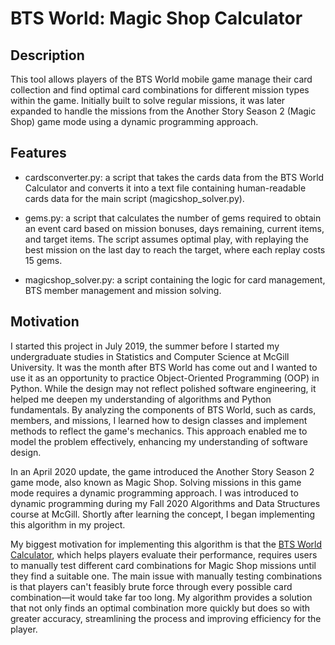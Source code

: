 # BTS World: Magic Shop Calculator

## Description

This tool allows players of the BTS World mobile game manage their card collection and find optimal card combinations for different mission types within the game. Initially built to solve regular missions, it was later expanded to handle the missions from the Another Story Season 2 (Magic Shop) game mode using a dynamic programming approach.

## Features

- cardsconverter.py: a script that takes the cards data from the BTS World Calculator and converts it into a text file containing human-readable cards data for the main script (magicshop_solver.py).

- gems.py: a script that calculates the number of gems required to obtain an event card based on mission bonuses, days remaining, current items, and target items. The script assumes optimal play, with replaying the best mission on the last day to reach the target, where each replay costs 15 gems.

- magicshop_solver.py: a script containing the logic for card management, BTS member management and mission solving.

## Motivation

I started this project in July 2019, the summer before I started my undergraduate studies in Statistics and Computer Science at McGill University. It was the month after BTS World has come out and I wanted to use it as an opportunity to practice Object-Oriented Programming (OOP) in Python. While the design may not reflect polished software engineering, it helped me deepen my understanding of algorithms and Python fundamentals. By analyzing the components of BTS World, such as cards, members, and missions, I learned how to design classes and implement methods to reflect the game's mechanics. This approach enabled me to model the problem effectively, enhancing my understanding of software design.

In an April 2020 update, the game introduced the Another Story Season 2 game mode, also known as Magic Shop. Solving missions in this game mode requires a dynamic programming approach. I was introduced to dynamic programming during my Fall 2020 Algorithms and Data Structures course at McGill. Shortly after learning the concept, I began implementing this algorithm in my project.

My biggest motivation for implementing this algorithm is that the [BTS World Calculator](https://btsworldcalculator.netlify.app/), which helps players evaluate their performance, requires users to manually test different card combinations for Magic Shop missions until they find a suitable one. The main issue with manually testing combinations is that players can't feasibly brute force through every possible card combination—it would take far too long. My algorithm provides a solution that not only finds an optimal combination more quickly but does so with greater accuracy, streamlining the process and improving efficiency for the player.
